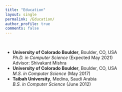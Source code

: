 ```yaml
---
title: "Education"
layout: single
permalink: /Education/
author_profile: true
comments: false
---
```


<br/>


<!--2017-present | **University of Colorado Boulder**, Boulder, CO, USA <br/> *PhD degree in Computer Science* (Expected May 2021) <br/> Advisor: Shivakant Mishra
2015-2017| **University of Colorado Boulder**, Boulder, CO, USA <br/> *MS degree in Computer Science* (May 2017) <br/>
2007-2012 | **Taibah University**, Medina, Saudi Arabia <br/> *B.S. degree in Computer Science* (June 2012) <br/>
-->


- **University of Colorado Boulder**, Boulder, CO, USA <br/> *Ph.D. in Computer Science* (Expected May 2021) <br/> Advisor: Shivakant Mishra
- **University of Colorado Boulder**, Boulder, CO, USA <br/> *M.S. in Computer Science* (May 2017)
-  **Taibah University**, Medina, Saudi Arabia <br/> *B.S. in Computer Science* (June 2012)
